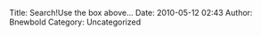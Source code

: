 Title: Search!Use the box above...
Date: 2010-05-12 02:43
Author: Bnewbold
Category: Uncategorized


